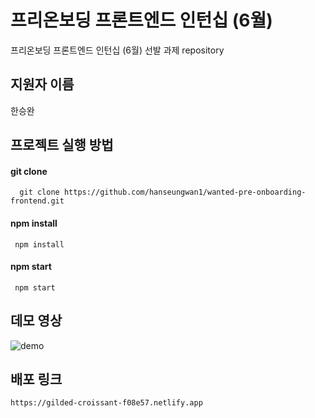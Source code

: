 # 프리온보딩 프론트엔드 인턴십 (6월)
 프리온보딩 프론트엔드 인턴십 (6월) 선발 과제 repository

## 지원자 이름
한승완

## 프로젝트 실행 방법
#### git clone
```
  git clone https://github.com/hanseungwan1/wanted-pre-onboarding-frontend.git
```
#### npm install
```
 npm install
```
#### npm start
```
 npm start
```

## 데모 영상
![demo](https://github.com/hanseungwan1/wanted-pre-onboarding-frontend/assets/115906460/70f7d104-93b0-4c42-8c41-30b7a496ed78)
## 배포 링크
```
https://gilded-croissant-f08e57.netlify.app
```
